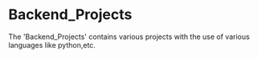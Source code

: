# Backend_Projects
The 'Backend_Projects' contains various projects with the use of various languages like python,etc. 
